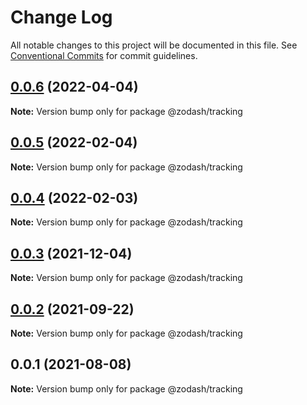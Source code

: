 # Change Log

All notable changes to this project will be documented in this file.
See [Conventional Commits](https://conventionalcommits.org) for commit guidelines.

## [0.0.6](https://github.com/zcorky/zodash/compare/@zodash/tracking@0.0.5...@zodash/tracking@0.0.6) (2022-04-04)

**Note:** Version bump only for package @zodash/tracking





## [0.0.5](https://github.com/zcorky/zodash/compare/@zodash/tracking@0.0.4...@zodash/tracking@0.0.5) (2022-02-04)

**Note:** Version bump only for package @zodash/tracking





## [0.0.4](https://github.com/zcorky/zodash/compare/@zodash/tracking@0.0.3...@zodash/tracking@0.0.4) (2022-02-03)

**Note:** Version bump only for package @zodash/tracking





## [0.0.3](https://github.com/zcorky/zodash/compare/@zodash/tracking@0.0.2...@zodash/tracking@0.0.3) (2021-12-04)

**Note:** Version bump only for package @zodash/tracking





## [0.0.2](https://github.com/zcorky/zodash/compare/@zodash/tracking@0.0.1...@zodash/tracking@0.0.2) (2021-09-22)

**Note:** Version bump only for package @zodash/tracking





## 0.0.1 (2021-08-08)

**Note:** Version bump only for package @zodash/tracking
